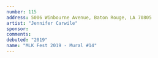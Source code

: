 ```yaml
---
number: 115
address: 5006 Winbourne Avenue, Baton Rouge, LA 70805
artist: "Jennifer Carwile"
sponsor: 
comments: 
debuted: "2019"
name: "MLK Fest 2019 - Mural #14"
---
```

